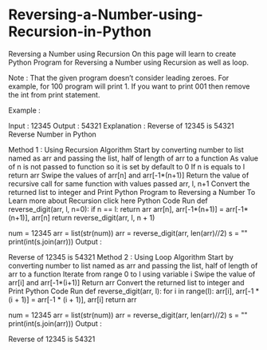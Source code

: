 # Reversing-a-Number-using-Recursion-in-Python

Reversing a Number using Recursion
On this page will learn to create Python Program for Reversing a Number using Recursion as well as loop.

Note : That the given program doesn’t consider leading zeroes. For example, for 100 program will print 1. If you want to print 001 then remove the int from print statement.

Example :

Input : 12345
Output : 54321
Explanation : Reverse of 12345 is 54321
Reverse Number in Python

Method 1 : Using Recursion
Algorithm
Start by converting number to list named as arr and passing the list, half of length of arr to a function
As value of n is not passed to function so it is set by default to 0
If n is equals to l return arr
Swipe the values of arr[n] and arr[-1*(n+1)]
Return the value of recursive call for same function with values passed arr, l, n+1
Convert the returned list to integer and Print
Python Program to Reversing a Number
To Learn more about Recursion   click here
Python Code
Run
def reverse_digit(arr, l, n=0):
    if n == l:
        return arr
    arr[n], arr[-1*(n+1)] = arr[-1*(n+1)], arr[n]
    return reverse_digit(arr, l, n + 1)


num = 12345
arr = list(str(num))
arr = reverse_digit(arr, len(arr)//2)
s = ""
print(int(s.join(arr)))
Output :

Reverse of 12345 is 54321
Method 2 : Using Loop
Algorithm
Start by converting number to list named as arr and passing the list, half of length of arr to a function
Iterate from range 0 to l using variable i
Swipe the value of arr[i] and arr[-1*(i+1)]
Return arr
Convert the returned list to integer and Print
Python Code
Run
def reverse_digit(arr, l):
    for i in range(l):
        arr[i], arr[-1 * (i + 1)] = arr[-1 * (i + 1)], arr[i]
    return arr


num = 12345
arr = list(str(num))
arr = reverse_digit(arr, len(arr)//2)
s = ""
print(int(s.join(arr)))
Output :

Reverse of 12345 is 54321

